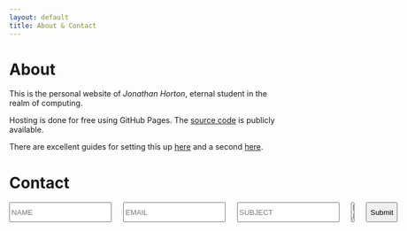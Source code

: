 ```yaml
---
layout: default
title: About & Contact
---
```


# About

This is the personal website of *Jonathan Horton*, eternal student in the realm of computing.

Hosting is done for free using GitHub Pages. The [source code](https://github.com/jchorton/jchorton.github.io) is publicly available.

There are excellent guides for setting this up [here](http://jmcglone.com/guides/github-pages/) and a second [here](https://readwrite.com/2013/11/27/github-pages-explained/).

# Contact
<form id='contact_form' method='POST'>
  <div class='large-12 columns'>
    <p id='thanks' style='display: none;'>
      Thanks for contacting me, I'll try to reply soon!
    </p>
  </div>
  <div class='medium-12 columns'>
    <input class='required' name='name' placeholder='NAME' type='text'>
    <input class='required email' name='email' placeholder='EMAIL' type='text'>
    <input class='required' name='subject' placeholder='SUBJECT' type='text'>
    <textarea class='required' name='message' placeholder='MESSAGE'></textarea>
    <input class='button white' type='submit'>
  </div>
</form>
